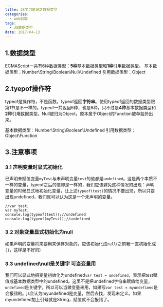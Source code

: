 ```yaml
---
title: JS学习笔记之数据类型
categories:
  - web前端
tags:
  - JS数据类型
date: 2017-04-13
---
```


## 1.数据类型
ECMAScript一共有6种数据类型：**5种**基本数据类型和**1种**引用数据类型。
基本数据类型：Number\String\Boolean\Null\Undefined
引用数据类型：Object

<!-- more -->

## 2.tyepof操作符
typeof是操作符，不是函数。typeof返回**字符串**。使用typeof返回的数据类型跟第1节是不一样的。typeof一共返回6种，也是6种，只不过是**4种**基本数据类型和**2种**引用数据类型。Null被归为Object，原本属于Object的Function被单独拎出来。

基本数据类型：Number\String\Boolean\Undefined
引用数据类型：Object\Function

## 3.注意事项

### 3.1 声明变量时显式初始化
已声明未赋值变量`myTest`与未声明变量`test`的值都是`undefined`。这是两个本质不一样的变量，typeof之后的值却是一样的，我们应该避免这种情况的出现：声明变量的时候显式地初始化变量，让上述`typeof(test)`的情况不要出现，所以只要出现undefined，我们就可以认为这是一个未声明的变量。

```
//var test;
var myTest;
console.log(typeof(test));//undefined
console.log(typeof(myTest));//undefined
```


### 3.2 对象变量显式初始化为null
如果声明的变量将来要用来保存对象的，应该初始化成`null`(之前我一直初始化成`{}`，这样是不好的)

### 3.3 undefined\null是关键字 可当变量用
我们可以显式地把变量初始化为undefined`var test = undefined`，表示把test赋值成基本数据类型中的undefined。这里不是把undefined字符串赋值给变量，`undefined`是关键字，所以可以当做变量来用，如果写`var test = myundefined`是会报错的。js会认为myundefined是变量，然后去找，发现未定义。如果myundefined加上引号就是String，赋值就不会报错了。


